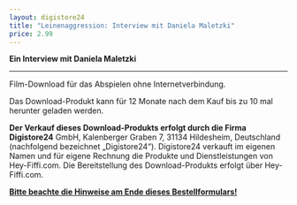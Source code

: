 ```yaml
---
layout: digistore24
title: "Leinenaggression: Interview mit Daniela Maletzki"
price: 2.99
---
```

<p><strong>Ein&#xA0;Interview mit Daniela Maletzki</strong></p>
<hr><p>Film-Download f&#xFC;r das Abspielen ohne Internetverbindung.</p>
<p>Das Download-Produkt&#xA0;kann f&#xFC;r&#xA0;12 Monate nach dem Kauf bis zu 10 mal herunter geladen werden.</p>
<p><strong>Der Verkauf dieses&#xA0;Download-Produkts&#xA0;erfolgt durch die Firma Digistore24</strong> GmbH, Kalenberger Graben 7, 31134 Hildesheim, Deutschland (nachfolgend bezeichnet &#x201E;Digistore24&#x201C;). Digistore24 verkauft im eigenen Namen und f&#xFC;r eigene Rechnung die Produkte und Dienstleistungen von Hey-Fiffi.com. Die Bereitstellung des Download-Produkts erfolgt &#xFC;ber Hey-Fiffi.com.</p>
<p><a href="#hints_container"><strong>Bitte beachte die Hinweise am Ende dieses Bestellformulars!</strong></a></p>